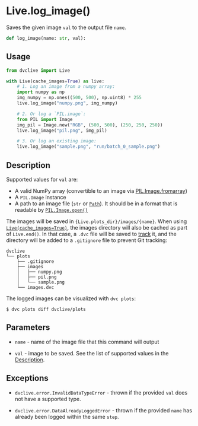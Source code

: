 # Live.log_image()

Saves the given image `val` to the output file `name`.

```py
def log_image(name: str, val):
```

## Usage

```py
from dvclive import Live

with Live(cache_images=True) as live:
    # 1. Log an image from a numpy array:
    import numpy as np
    img_numpy = np.ones((500, 500), np.uint8) * 255
    live.log_image("numpy.png", img_numpy)

    # 2. Or log a `PIL.image`:
    from PIL import Image
    img_pil = Image.new("RGB", (500, 500), (250, 250, 250))
    live.log_image("pil.png", img_pil)

    # 3. Or log an existing image:
    live.log_image("sample.png", "run/batch_0_sample.png")
```

## Description

Supported values for `val` are:

- A valid NumPy array (convertible to an image via
  [PIL.Image.fromarray](https://pillow.readthedocs.io/en/stable/reference/Image.html#PIL.Image.fromarray))
- A `PIL.Image` instance
- A path to an image file (`str` or
  [`Path`](https://docs.python.org/3/library/pathlib.html#pathlib.Path)). It
  should be in a format that is readable by
  [`PIL.Image.open()`](https://pillow.readthedocs.io/en/stable/reference/Image.html#PIL.Image.open)

The images will be saved in `{Live.plots_dir}/images/{name}`. When using
[`Live(cache_images=True)`](/doc/dvclive/live#parameters), the images directory
will also be <abbr>cached</abbr> as part of `Live.end()`. In that case, a `.dvc`
file will be saved to
[track](/doc/dvclive/how-it-works#track-large-artifacts-with-dvc) it, and the
directory will be added to a `.gitignore` file to prevent Git tracking:

```
dvclive
└── plots
    ├── .gitignore
    ├── images
    │   ├── numpy.png
    │   ├── pil.png
    │   └── sample.png
    └── images.dvc
```

<admon type="tip">

The logged images can be visualized with `dvc plots`:

```cli
$ dvc plots diff dvclive/plots
```

</admon>

## Parameters

- `name` - name of the image file that this command will output

- `val` - image to be saved. See the list of supported values in the
  [Description](#description).

## Exceptions

- `dvclive.error.InvalidDataTypeError` - thrown if the provided `val` does not
  have a supported type.

- `dvclive.error.DataAlreadyLoggedError` - thrown if the provided `name` has
  already been logged within the same `step`.
